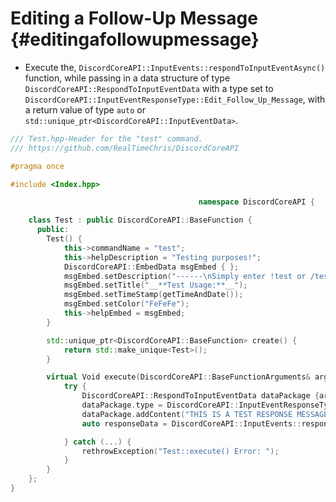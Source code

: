 Editing a Follow-Up Message {#editingafollowupmessage}
============
- Execute the, `DiscordCoreAPI::InputEvents::respondToInputEventAsync()` function, while passing in a data structure of type `DiscordCoreAPI::RespondToInputEventData` with a type set	to `DiscordCoreAPI::InputEventResponseType::Edit_Follow_Up_Message`,	with a return value of type `auto` or `std::unique_ptr<DiscordCoreAPI::InputEventData>`.

```cpp
/// Test.hpp-Header for the "test" command.
/// https://github.com/RealTimeChris/DiscordCoreAPI

#pragma once

#include <Index.hpp>

										  namespace DiscordCoreAPI {

	class Test : public DiscordCoreAPI::BaseFunction {
	  public:
		Test() {
			this->commandName = "test";
			this->helpDescription = "Testing purposes!";
			DiscordCoreAPI::EmbedData msgEmbed { };
			msgEmbed.setDescription("------\nSimply enter !test or /test!\n------");
			msgEmbed.setTitle("__**Test Usage:**__");
			msgEmbed.setTimeStamp(getTimeAndDate());
			msgEmbed.setColor("FeFeFe");
			this->helpEmbed = msgEmbed;
		}

		std::unique_ptr<DiscordCoreAPI::BaseFunction> create() {
			return std::make_unique<Test>();
		}

		virtual Void execute(DiscordCoreAPI::BaseFunctionArguments& args) {
			try {
				DiscordCoreAPI::RespondToInputEventData dataPackage {args.eventData};
				dataPackage.type = DiscordCoreAPI::InputEventResponseType::FollowUpMessageEdit;
				dataPackage.addContent("THIS IS A TEST RESPONSE MESSAGE!");
				auto responseData = DiscordCoreAPI::InputEvents::respondToInputEventAsync(dataPackage);

			} catch (...) {
				rethrowException("Test::execute() Error: ");
			}
		}
	};
}
```
